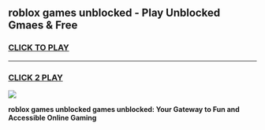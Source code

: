
## roblox games unblocked  - Play Unblocked Gmaes & Free
<h3>
<a href="https://news.freeplayer.one?title=roblox_games_unblocked_&ref=16F">CLICK TO PLAY</a></h3>
<hr>

<h3>
<a href="https://news.freeplayer.one?title=roblox_games_unblocked_&ref=16F">CLICK 2 PLAY</a>
  
</h3>

<a href="https://news.freeplayer.one?title=roblox_games_unblocked_&ref=16F/"><img src="https://clearcache.store/games.png"></a>


**roblox games unblocked  games unblocked: Your Gateway to Fun and Accessible Online Gaming**
